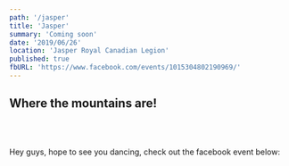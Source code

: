 ```yaml
---
path: '/jasper'
title: 'Jasper'
summary: 'Coming soon'
date: '2019/06/26'
location: 'Jasper Royal Canadian Legion'
published: true
fbURL: 'https://www.facebook.com/events/1015304802190969/'
---
```


## Where the mountains are!

<br/><br/>

Hey guys, hope to see you dancing, check out the facebook event below: 